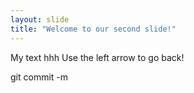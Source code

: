 ```yaml
---
layout: slide
title: "Welcome to our second slide!"
---
```

My text hhh
Use the left arrow to go back!

git commit -m
